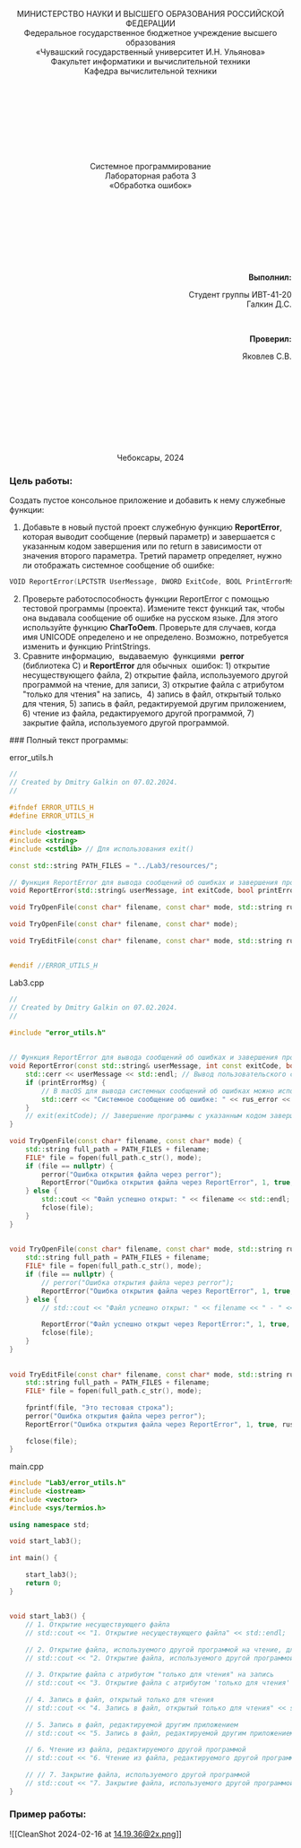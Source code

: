 <div>
<p align="center" style="font-size=14pt; font-weight: bolder;">МИНИСТЕРСТВО НАУКИ И ВЫСШЕГО ОБРАЗОВАНИЯ РОССИЙСКОЙ ФЕДЕРАЦИИ
<br>
Федеральное государственное бюджетное учреждение высшего образования
<br>
«Чувашский государственный университет И.Н. Ульянова»
<br>
Факультет информатики и вычислительной техники 
<br>
Кафедра вычислительной техники
<br> <br> <br> <br> <br> <br> <br><br> <br> <br>
Системное программирование
<br>
Лабораторная работа 3
<br>
«Обработка ошибок»
</p>

<br> <br> <br> <br><br> <br><br>

<span>
<p align="right" style="font-size=14pt; font-weight: bolder;">Выполнил:</p>
<p align="right" style="font-size=14pt;">Студент группы ИВТ-41-20 <br>
Галкин Д.С.
</p>
</span> <br>

<span>
<p align="right" style="font-size=14pt; font-weight: bolder;">Проверил:</p>
<p align="right" style="font-size=14pt;">Яковлев С.B.</p>
</span>

<br> <br>
<br> <br>
<br> <br>
<br> <br>
<p align="center" style="font-size=10pt;">Чебоксары, 2024</p>
<div style="page-break-after:always;  visibility:hidden"></div>
</div>

### Цель работы:

Создать пустое консольное приложение и добавить к нему служебные функции:
1. Добавьте в новый пустой проект служебную функцию **ReportError**, которая выводит сообщение (первый параметр) и завершается с указанным кодом завершения или по return в зависимости от значения второго параметра. Третий параметр определяет, нужно ли отображать системное сообщение об ошибке:
```cpp
VOID ReportError(LPCTSTR UserMessage, DWORD ExitCode, BOOL PrintErrorMsg)
```
2. Проверьте работоспособность функции ReportError с помощью тестовой программы (проекта). Измените текст функций так, чтобы она выдавала сообщение об ошибке на русском языке. Для этого используйте функцию **CharToOem**. Проверьте для случаев, когда имя UNICODE определено и не определено. Возможно, потребуется изменить и функцию PrintStrings.
3. Сравните информацию,  выдаваемую  функциями  **рerror** (библиотека С) и **ReрortError** для обычных  ошибок: 1) открытие несуществующего файла, 2) открытие файла, используемого другой программой на чтение, для записи, 3) открытие файла с атрибутом "только для чтения" на запись,  4) запись в файл, открытый только для чтения, 5) запись в файл, редактируемой другим приложением, 6) чтение из файла, редактируемого другой программой, 7) закрытие файла, используемого другой программой.
<div style="page-break-after:always;  visibility:hidden"></div>
### Полный текст программы:

error_utils.h
```cpp
//  
// Created by Dmitry Galkin on 07.02.2024.  
//  
  
#ifndef ERROR_UTILS_H  
#define ERROR_UTILS_H  
  
#include <iostream>  
#include <string>  
#include <cstdlib> // Для использования exit()  
  
const std::string PATH_FILES = "../Lab3/resources/";  
  
// Функция ReportError для вывода сообщений об ошибках и завершения программы  
void ReportError(std::string& userMessage, int exitCode, bool printErrorMsg, std::string rus_error);  
  
void TryOpenFile(const char* filename, const char* mode, std::string rus_error);  
  
void TryOpenFile(const char* filename, const char* mode);  
  
void TryEditFile(const char* filename, const char* mode, std::string rus_error);  
  
  
#endif //ERROR_UTILS_H
```

<div style="page-break-after:always;  visibility:hidden"></div>

Lab3.cpp
```cpp
//  
// Created by Dmitry Galkin on 07.02.2024.  
//  
  
#include "error_utils.h"  
  
  
// Функция ReportError для вывода сообщений об ошибках и завершения программы  
void ReportError(const std::string& userMessage, int const exitCode, bool const printErrorMsg, std::string rus_error) {  
    std::cerr << userMessage << std::endl; // Вывод пользовательского сообщения об ошибке  
    if (printErrorMsg) {  
        // В macOS для вывода системных сообщений об ошибках можно использовать perror  
        std::cerr << "Системное сообщение об ошибке: " << rus_error << std::endl << std::endl;  
    }  
    // exit(exitCode); // Завершение программы с указанным кодом завершения  
}  
  
void TryOpenFile(const char* filename, const char* mode) {  
    std::string full_path = PATH_FILES + filename;  
    FILE* file = fopen(full_path.c_str(), mode);  
    if (file == nullptr) {  
        perror("Ошибка открытия файла через perror");  
        ReportError("Ошибка открытия файла через ReportError", 1, true, "rus_error");  
    } else {  
        std::cout << "Файл успешно открыт: " << filename << std::endl;  
        fclose(file);  
    }  
}  
  
  
void TryOpenFile(const char* filename, const char* mode, std::string rus_error) {  
    std::string full_path = PATH_FILES + filename;  
    FILE* file = fopen(full_path.c_str(), mode);  
    if (file == nullptr) {  
        // perror("Ошибка открытия файла через perror");  
        ReportError("Ошибка открытия файла через ReportError", 1, true, rus_error);  
    } else {  
        // std::cout << "Файл успешно открыт: " << filename << " - " << rus_error << std::endl;  
  
        ReportError("Файл успешно открыт через ReportError:", 1, true, rus_error);  
        fclose(file);  
    }  
}  
  
  
void TryEditFile(const char* filename, const char* mode, std::string rus_error) {  
    std::string full_path = PATH_FILES + filename;  
    FILE* file = fopen(full_path.c_str(), mode);  
  
    fprintf(file, "Это тестовая строка");  
    perror("Ошибка открытия файла через perror");  
    ReportError("Ошибка открытия файла через ReportError", 1, true, rus_error);  
  
    fclose(file);  
}
```

<div style="page-break-after:always;  visibility:hidden"></div>

main.cpp
```cpp
#include "Lab3/error_utils.h"  
#include <iostream>  
#include <vector>  
#include <sys/termios.h>  
  
using namespace std; 
  
void start_lab3();  
  
int main() {  
  
    start_lab3();  
    return 0;  
}
  
  
void start_lab3() {  
    // 1. Открытие несуществующего файла  
    // std::cout << "1. Открытие несуществующего файла" << std::endl;    TryOpenFile("empty.txt", "r", "Нет такого файла или каталога");  
  
    // 2. Открытие файла, используемого другой программой на чтение, для записи  
    // std::cout << "2. Открытие файла, используемого другой программой на чтение, для записи" << std::endl;    TryOpenFile("test2.txt", "r", "Файл успешно открыт, т.к в Unix системе доступ к файлу, который уже занят, моя программа все равно имеет.");  
  
    // 3. Открытие файла с атрибутом "только для чтения" на запись  
    // std::cout << "3. Открытие файла с атрибутом 'только для чтения' на запись" << std::endl;    TryOpenFile("test3.txt", "w", "В разрешении отказано");  
  
    // 4. Запись в файл, открытый только для чтения  
    // std::cout << "4. Запись в файл, открытый только для чтения" << std::endl;    TryEditFile("test4.txt", "r", "Неверный файловый дескриптор");  
  
    // 5. Запись в файл, редактируемой другим приложением  
    // std::cout << "5. Запись в файл, редактируемой другим приложением" << std::endl;    TryOpenFile("test2.txt", "r", "Файл успешно открыт, т.к в Unix системе доступ к файлу, который уже занят, моя программа все равно имеет.");  
  
    // 6. Чтение из файла, редактируемого другой программой  
    // std::cout << "6. Чтение из файла, редактируемого другой программой" << std::endl;    TryOpenFile("test2.txt", "r", "Файл успешно открыт, т.к в Unix системе доступ к файлу, который уже занят, моя программа все равно имеет.");  
  
    // // 7. Закрытие файла, используемого другой программой  
    // std::cout << "7. Закрытие файла, используемого другой программой" << std::endl;    TryOpenFile("test2.txt", "r", "Файл успешно закрыт, т.к в Unix системе доступ к файлу, который уже занят, моя программа все равно имеет.");  
}
```

<div style="page-break-after:always;  visibility:hidden"></div>

### Пример работы:

![[CleanShot 2024-02-16 at 14.19.36@2x.png]]
